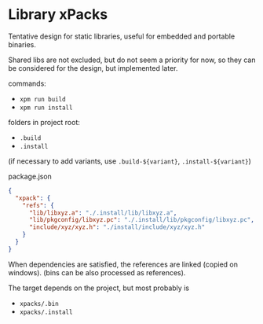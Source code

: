 # Library xPacks

Tentative design for static libraries, useful for embedded and portable binaries.

Shared libs are not excluded, but do not seem a priority for now, so they can
be considered for the design, but implemented later.

commands:

- `xpm run build`
- `xpm run install`

folders in project root:

- `.build`
- `.install`

(if necessary to add variants, use `.build-${variant}`, `.install-${variant}`)

package.json
```json
{
  "xpack": {
    "refs": {
      "lib/libxyz.a": "./.install/lib/libxyz.a",
      "lib/pkgconfig/libxyz.pc": "./.install/lib/pkgconfig/libxyz.pc",
      "include/xyz/xyz.h": "./install/include/xyz/xyz.h"
    }
  }
}
```

When dependencies are satisfied, the references are linked (copied on windows).
(bins can be also processed as references).

The target depends on the project, but most probably is

- `xpacks/.bin`
- `xpacks/.install`

